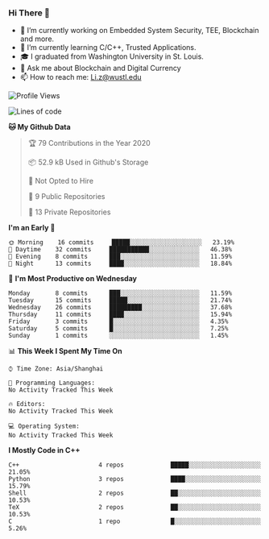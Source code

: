 ### Hi There 👋

<!--
**G0o9leA1/G0o9leA1** is a ✨ _special_ ✨ repository because its `README.md` (this file) appears on your GitHub profile.

Here are some ideas to get you started:
-->
- 🔭 I’m currently working on Embedded System Security, TEE, Blockchain and more.
- 🌱 I’m currently learning C/C++, Trusted Applications.
- 🎓 I graduated from Washington University in St. Louis.
- 💬 Ask me about Blockchain and Digital Currency
- 📫 How to reach me: Li.z@wustl.edu

<!--START_SECTION:waka-->
![Profile Views](http://img.shields.io/badge/Profile%20Views-0-blue)

![Lines of code](https://img.shields.io/badge/From%20Hello%20World%20I%27ve%20Written-112247%20lines%20of%20code-blue)

**🐱 My Github Data** 

> 🏆 79 Contributions in the Year 2020
 > 
> 📦 52.9 kB Used in Github's Storage 
 > 
> 🚫 Not Opted to Hire
 > 
> 📜 9 Public Repositories
 > 
> 🔑 13 Private Repositories 

**I'm an Early 🐤** 

```text
🌞 Morning    16 commits     █████░░░░░░░░░░░░░░░░░░░░   23.19% 
🌆 Daytime    32 commits     ███████████░░░░░░░░░░░░░░   46.38% 
🌃 Evening    8 commits      ███░░░░░░░░░░░░░░░░░░░░░░   11.59% 
🌙 Night      13 commits     ████░░░░░░░░░░░░░░░░░░░░░   18.84%

```
📅 **I'm Most Productive on Wednesday** 

```text
Monday       8 commits      ███░░░░░░░░░░░░░░░░░░░░░░   11.59% 
Tuesday      15 commits     █████░░░░░░░░░░░░░░░░░░░░   21.74% 
Wednesday    26 commits     █████████░░░░░░░░░░░░░░░░   37.68% 
Thursday     11 commits     ████░░░░░░░░░░░░░░░░░░░░░   15.94% 
Friday       3 commits      █░░░░░░░░░░░░░░░░░░░░░░░░   4.35% 
Saturday     5 commits      █░░░░░░░░░░░░░░░░░░░░░░░░   7.25% 
Sunday       1 commits      ░░░░░░░░░░░░░░░░░░░░░░░░░   1.45%

```


📊 **This Week I Spent My Time On** 

```text
⌚︎ Time Zone: Asia/Shanghai

💬 Programming Languages: 
No Activity Tracked This Week

🔥 Editors: 
No Activity Tracked This Week

💻 Operating System: 
No Activity Tracked This Week

```

**I Mostly Code in C++** 

```text
C++                      4 repos             █████░░░░░░░░░░░░░░░░░░░░   21.05% 
Python                   3 repos             ████░░░░░░░░░░░░░░░░░░░░░   15.79% 
Shell                    2 repos             ██░░░░░░░░░░░░░░░░░░░░░░░   10.53% 
TeX                      2 repos             ██░░░░░░░░░░░░░░░░░░░░░░░   10.53% 
C                        1 repo              █░░░░░░░░░░░░░░░░░░░░░░░░   5.26%

```



<!--END_SECTION:waka-->
